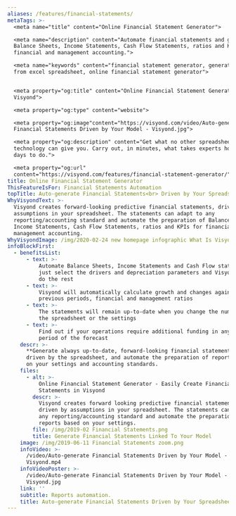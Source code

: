 ```yaml
---
aliases: /features/financial-statements/
metaTags: >-
  <meta name="title" content="Online Financial Statement Generator">

  <meta name="description" content="Automate financial statements and generate
  Balance Sheets, Income Statements, Cash Flow Statements, ratios and KPIs for
  financial and management accounting.">

  <meta name="keywords" content="financial statement generator, generate report
  from excel spreadsheet, online financial statement generator">


  <meta property="og:title" content="Online Financial Statement Generator -
  Visyond">

  <meta property="og:type" content="website">

  <meta property="og:image"content="https://visyond.com/video/Auto-generate
  Financial Statements Driven by Your Model - Visyond.jpg"> 

  <meta property="og:description" content="Get what no other spreadsheet-based
  technology can give you. Carry out, in minutes, what takes experts hours or
  days to do.">

  <meta property="og:url"
  content="https://visyond.com/features/financial-statement-generator/">
title: Online Financial Statement Generator
ThisFeatureIsFor: Financial Statements Automation
topTitle: Auto-generate Financial Statements<br> Driven by Your Spreadsheet
WhyVisyondText: >-
  Visyond creates forward-looking predictive financial statements, driven by
  assumptions in your spreadsheet. The statements can adapt to any
  reporting/accounting standard and automate the preparation of Balance Sheets,
  Income Statements, Cash Flow Statements, ratios and KPIs for financial and
  management accounting.
WhyVisyondImage: /img/2020-02-24 new homepage infographic What Is Visyond.png
infoBlockFirst:
  - benefitsList:
      - text: >-
          Automate Balance Sheets, Income Statements and Cash Flow statements -
          just select the drivers and depreciation parameters and Visyond will
          do the rest
      - text: >-
          Visyond will automatically calculate growth and changes against
          previous periods, financial and management ratios 
      - text: >-
          The statements will remain up-to-date when you change the numbers in
          the spreadsheet or the settings
      - text: >-
          Find out if your operations require additional funding in any specific
          period of the forecast
    descr: >-
      **Generate always up-to-date, forward-looking financial statements,**
      driven by the spreadsheet, and automate the preparation of reports based
      on your settings and accounting standards.
    files:
      - alt: >-
          Online Financial Statement Generator - Easily Create Financial
          Statements in Visyond
        descr: >-
          Visyond creates forward looking predictive financial statements,
          driven by assumptions in your spreadsheet. The statements can adapt to
          any reporting/accounting standard and automate the preparation of
          reports based on your settings.
        file: /img/2019-02 Financial Statements.png
        title: Generate Financial Statements Linked To Your Model
    image: /img/2019-06-11 Financial Statements zoom.png
    infoVideo: >-
      /video/Auto-generate Financial Statements Driven by Your Model -
      Visyond.mp4
    infoVideoPoster: >-
      /video/Auto-generate Financial Statements Driven by Your Model -
      Visyond.jpg
    link: ''
    subtitle: Reports automation.
    title: Auto-generate Financial Statements Driven by Your Spreadsheet
---
```


